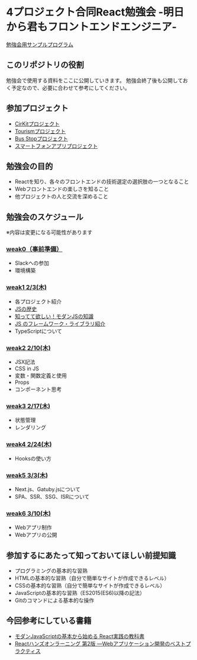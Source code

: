 # 4プロジェクト合同React勉強会 -明日から君もフロントエンドエンジニア-
[勉強会用サンプルプログラム](https://github.com/sekiyan372/react-study-sample)

## このリポジトリの役割
勉強会で使用する資料をここに公開していきます。
勉強会終了後も公開しておく予定なので、必要に合わせて参考にしてください。

## 参加プロジェクト
- [CirKitプロジェクト](https://www.cirkit.jp/)
- [Tourismプロジェクト](http://tourism-project.com/)
- [Bus Stopプロジェクト](http://sodeproject.com/busstop/)
- [スマートフォンアプリプロジェクト](https://www.notion.so/957f395322ff4826bcfd37c5cca83498)

## 勉強会の目的
- Reactを知り、各々のフロントエンドの技術選定の選択肢の一つとなること
- Webフロントエンドの楽しさを知ること
- 他プロジェクトの人と交流を深めること

## 勉強会のスケジュール
※内容は変更になる可能性があります

### [weak0（事前準備）](/weak0/README.md)
- Slackへの参加
- 環境構築

### [weak1 2/3(木)](/weak1/README.md)
- 各プロジェクト紹介
- [JSの歴史](/weak1/history.md)
- [知ってて欲しい！モダンJSの知識](/weak1/modernJS.md)
- [JS のフレームワーク・ライブラリ紹介](/weak1/framework.md)
- TypeScriptについて

### [weak2 2/10(木)](/weak2/README.md)
- JSX記法
- CSS in JS
- 変数・関数定義と使用
- Props
- コンポーネント思考

### [weak3 2/17(木)](/weak3/README.md)
- 状態管理
- レンダリング

### [weak4 2/24(木)](/weak4/README.md)
- Hooksの使い方

### [weak5 3/3(木)](/weak5/README.md)
- Next.js、Gatuby.jsについて
- SPA、SSR、SSG、ISRについて

### [weak6 3/10(木)](/weak6/README.md)
- Webアプリ制作
- Webアプリの公開

## 参加するにあたって知っておいてほしい前提知識
- プログラミングの基本的な習熟
- HTMLの基本的な習熟（自分で簡単なサイトが作成できるレベル）
- CSSの基本的な習熟（自分で簡単なサイトが作成できるレベル）
- JavaScriptの基本的な習熟（ES2015(ES6)以降の記法）
- Gitのコマンドによる基本的な操作

## 今回参考にしている書籍
- [モダンJavaScriptの基本から始める React実践の教科書](https://www.amazon.co.jp/%E3%83%A2%E3%83%80%E3%83%B3JavaScript%E3%81%AE%E5%9F%BA%E6%9C%AC%E3%81%8B%E3%82%89%E5%A7%8B%E3%82%81%E3%82%8B-React%E5%AE%9F%E8%B7%B5%E3%81%AE%E6%95%99%E7%A7%91%E6%9B%B8-%E6%9C%80%E6%96%B0ReactHooks%E5%AF%BE%E5%BF%9C-Informatics-IDEA/dp/481561072X)
- [Reactハンズオンラーニング 第2版 ―Webアプリケーション開発のベストプラクティス](https://www.amazon.co.jp/React%E3%83%8F%E3%83%B3%E3%82%BA%E3%82%AA%E3%83%B3%E3%83%A9%E3%83%BC%E3%83%8B%E3%83%B3%E3%82%B0-%E7%AC%AC2%E7%89%88-%E2%80%95Web%E3%82%A2%E3%83%97%E3%83%AA%E3%82%B1%E3%83%BC%E3%82%B7%E3%83%A7%E3%83%B3%E9%96%8B%E7%99%BA%E3%81%AE%E3%83%99%E3%82%B9%E3%83%88%E3%83%97%E3%83%A9%E3%82%AF%E3%83%86%E3%82%A3%E3%82%B9-Alex-Banks/dp/4873119383)
